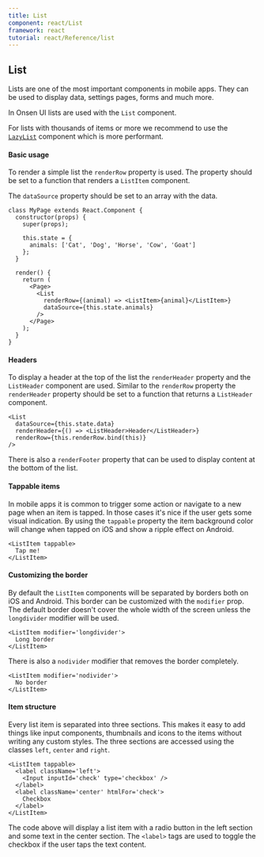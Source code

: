 ```yaml
---
title: List
component: react/List
framework: react
tutorial: react/Reference/list
---
```


## List

Lists are one of the most important components in mobile apps. They can be used to display data, settings pages, forms and much more.

In Onsen UI lists are used with the `List` component.

For lists with thousands of items or more we recommend to use the [`LazyList`](LazyList.html) component which is more performant.

#### Basic usage

To render a simple list the `renderRow` property is used. The property should be set to a function that renders a `ListItem` component.

The `dataSource` property should be set to an array with the data.

```
class MyPage extends React.Component {
  constructor(props) {
    super(props);

    this.state = {
      animals: ['Cat', 'Dog', 'Horse', 'Cow', 'Goat']
    };
  }

  render() {
    return (
      <Page>
        <List
          renderRow={(animal) => <ListItem>{animal}</ListItem>}
          dataSource={this.state.animals}
        />
      </Page>
    );
  }
}
```

#### Headers

To display a header at the top of the list the `renderHeader` property and the `ListHeader` component are used. Similar to the `renderRow` property the `renderHeader` property should be set to a function that returns a `ListHeader` component.

```
<List
  dataSource={this.state.data}
  renderHeader={() => <ListHeader>Header</ListHeader>}
  renderRow={this.renderRow.bind(this)}
/>
```

There is also a `renderFooter` property that can be used to display content at the bottom of the list.

#### Tappable items

In mobile apps it is common to trigger some action or navigate to a new page when an item is tapped. In those cases it's nice if the user gets some visual indication. By using the `tappable` property the item background color will change when tapped on iOS and show a ripple effect on Android.

```
<ListItem tappable>
  Tap me!
</ListItem>
```

#### Customizing the border

By default the `ListItem` components will be separated by borders both on iOS and Android. This border can be customized with the `modifier` prop. The default border doesn't cover the whole width of the screen unless the `longdivider` modifier will be used.

```
<ListItem modifier='longdivider'>
  Long border
</ListItem>
```

There is also a `nodivider` modifier that removes the border completely.

```
<ListItem modifier='nodivider'>
  No border
</ListItem>
```

#### Item structure

Every list item is separated into three sections. This makes it easy to add things like input components, thumbnails and icons to the items without writing any custom styles. The three sections are accessed using the classes `left`, `center` and `right`.

```
<ListItem tappable>
  <label className='left'>
    <Input inputId='check' type='checkbox' />
  </label>
  <label className='center' htmlFor='check'>
    Checkbox
  </label>
</ListItem>
```

The code above will display a list item with a radio button in the left section and some text in the center section. The `<label>` tags are used to toggle the checkbox if the user taps the text content.
